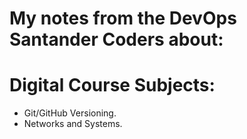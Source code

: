 # **My notes from the DevOps Santander Coders about:** 
# Digital Course Subjects: 
* Git/GitHub Versioning.
* Networks and Systems. 